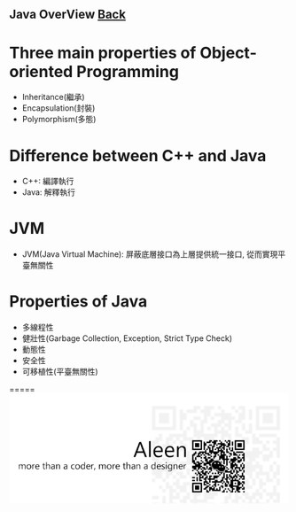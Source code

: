 ## Java OverView [Back](./../Java.md)
# Three main properties of Object-oriented Programming
- Inheritance(繼承)
- Encapsulation(封裝)
- Polymorphism(多態)

# Difference between C++ and Java
- C++: 編譯執行
- Java: 解釋執行

# JVM
- JVM(Java Virtual Machine): 屏蔽底層接口為上層提供統一接口, 從而實現平臺無關性

# Properties of Java
- 多線程性
- 健壯性(Garbage Collection, Exception, Strict Type Check)
- 動態性
- 安全性
- 可移植性(平臺無關性)

=====
<a href="http://aleen42.github.io/" target="_blank" ><img src="./../../../pic/tail.gif"></a>
